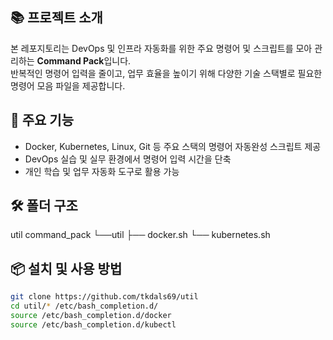 ## 📚 프로젝트 소개
본 레포지토리는 DevOps 및 인프라 자동화를 위한 주요 명령어 및 스크립트를 모아 관리하는 **Command Pack**입니다.  
반복적인 명령어 입력을 줄이고, 업무 효율을 높이기 위해 다양한 기술 스택별로 필요한 명령어 모음 파일을 제공합니다.

## 🚀 주요 기능
- Docker, Kubernetes, Linux, Git 등 주요 스택의 명령어 자동완성 스크립트 제공
- DevOps 실습 및 실무 환경에서 명령어 입력 시간을 단축
- 개인 학습 및 업무 자동화 도구로 활용 가능

## 🛠️ 폴더 구조

util
command_pack
 └──util
    ├── docker.sh
    └── kubernetes.sh


## 📦 설치 및 사용 방법
```bash
git clone https://github.com/tkdals69/util
cd util/* /etc/bash_completion.d/
source /etc/bash_completion.d/docker
source /etc/bash_completion.d/kubectl
